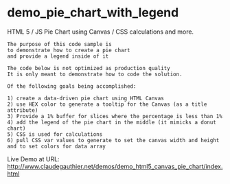 # demo_pie_chart_with_legend
HTML 5 / JS Pie Chart using Canvas / CSS  calculations and more.


    The purpose of this code sample is 
    to demonstrate how to create a pie chart
    and provide a legend inside of it

    The code below is not optimized as production quality
    It is only meant to demonstrate how to code the solution.

    Of the following goals being accomplished:
    
    1) create a data-driven pie chart using HTML Canvas
    2) use HEX color to generate a tooltip for the Canvas (as a title attribute)
    3) Provide a 1% buffer for slices where the percentage is less than 1%
    4) add the legend of the pie chart in the middle (it mimicks a donut chart)
    5) CSS is used for calculations
    6) pull CSS var values to generate to set the canvas width and height and to set colors for data array

    
Live Demo at URL: http://www.claudegauthier.net/demos/demo_html5_canvas_pie_chart/index.html
